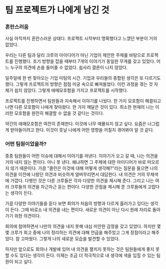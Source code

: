 # 팀 프로젝트가 나에게 남긴 것
### 혼란스러움

사실 아직까지 혼란스러운 상태다. 프로젝트 시작부터 명확했다고 느꼈던 부분이 거의 없었다. 

우리는 다른 팀과 달리 크루의 아이디어가 아닌 기업이 제안한 주제를 바탕으로 프로젝트를 진행했다. 초기 방향을 잡을 때부터 7개의 이야기가 동일한 무게를 갖고 있었다. 어느 누구의 의견에 손을 들어줄 수 없었다. 쉽사리 결론이 나지 않았다.  

일주일에 한 번 찾아오는 기업 미팅의 시간. 기업과 우리들의 종합된 생각은 또 다르기도 했다. 그렇게 프로젝트의 방향은 점점 미궁 속으로 빠져들었다. 이런 과정을 겪는 것 자체가 쉽지 않았다. 그렇게 애매모호함을 가지고 프로젝트를 시작했다.

프로젝트를 진행하면서 팀원들과 지속해서 이야기를 나눴다. 한 가지 모호함이 해결되고 나면 다른 모호함이 나에게 찾아왔다. 한 가지 깨달은 것이 있다. 최소한 현재의 나는 이러한 모호함을 완전히 해결할 수 없을 것 같다는 것이다. 

약간의 애매모호함은 여전히 존재한다. 이것에 너무 매몰되지 않고 싶다. 요즘은 너그럽게 받아들이려고 한다. 이것이 훗날 나에게 어떤 영향을 끼칠지 겪어봐야 알 것 같다.

### 어떤 팀원이었을까?

종종 팀원들이 어떤 이슈에 대해서 이야기를 꺼낸다. 이야기가 오고 갈 때, 나는 의견을 거의 내지 않는 편이다. 아니 못 낸다. 왜냐하면 그 주제에 대한 아이디어가 바로 떠오르지 않기 때문이다. 가끔 "콜린은 이것에 대해 어떻게 생각해?"라는 질문을 들으면 나의 의견을 이전에 나왔던 의견과 비슷하게 얼버무리면서 대답한다. 내 의견은 거의 무채색에 가깝다. 다행인 것은 다른 크루들은 각자 다양한 의견을 제시해 준다. 그리고 나는 여러 크루들의 의견을 차근차근 듣는 편이다. 다양한 관점을 제시해 준 크루들에게 고맙다는 생각이 든다.

가끔 다양한 이야기들을 듣다 보면 회의가 처음의 방향과 다르게 흘러가고 있다는 생각이 든다. 그때 비로소 내 의견을 내는 편이다. 새로운 의견이 아닌 다시 원래 자리로 돌아가기 위한 의견이다. 

회의에 참여하면서 나만의 의견을 내지 못해 내심 미안한 감정을 갖고 있었다. 하지만 몇몇 크루가 회고 중에 나의 정리하는 의견에 대해 언급을 해주었고 그게 장점이라고 해주었다. 참 고마웠다. 그렇게 나의 새로운 모습을 발견할 수 있었다.

하지만 앞으로도 회의나 개발에 있어 내 의견을 펼치지 못하는 것은 팀원들에게 좋지 못할 수도 있다는 생각이 든다. 이제는 조금 더 적극적으로 내 생각에 색을 입힐 수 있는 팀원이 되고 싶다.
